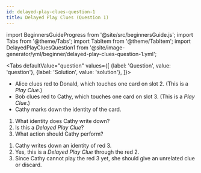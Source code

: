 ```yaml
---
id: delayed-play-clues-question-1
title: Delayed Play Clues (Question 1)
---
```


import BeginnersGuideProgress from '@site/src/beginnersGuide.js';
import Tabs from '@theme/Tabs';
import TabItem from '@theme/TabItem';
import DelayedPlayCluesQuestion1 from '@site/image-generator/yml/beginner/delayed-play-clues-question-1.yml';

<BeginnersGuideProgress id="delayed-play-clues-question-1" />

<!-- lint disable no-undefined-references -->

<Tabs
  defaultValue="question"
  values={[
    {label: 'Question', value: 'question'},
    {label: 'Solution', value: 'solution'},
  ]}>
<TabItem value="question">

- Alice clues red to Donald, which touches one card on slot 2. (This is a *Play Clue*.)
- Bob clues red to Cathy, which touches one card on slot 3. (This is a *Play Clue*.)
- Cathy marks down the identity of the card.

1. What identity does Cathy write down?
2. Is this a *Delayed Play Clue*?
3. What action should Cathy perform?

</TabItem>
<TabItem value="solution">

1. Cathy writes down an identity of red 3.
2. Yes, this is a *Delayed Play Clue* through the red 2.
3. Since Cathy cannot play the red 3 yet, she should give an unrelated clue or discard.

</TabItem>
</Tabs>

<DelayedPlayCluesQuestion1 />
